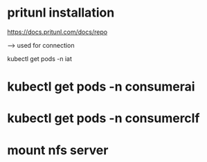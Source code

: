 # pritunl installation
https://docs.pritunl.com/docs/repo 

--> used for connection 

kubectl get pods -n iat
# kubectl get pods -n consumerai
# kubectl get pods -n consumerclf

# mount nfs server